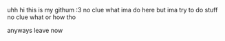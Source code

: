 uhh hi
this is my githum :3
no clue what ima do here but ima try to do stuff
no clue what or how tho

anyways leave now
